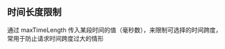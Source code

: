 ## 时间长度限制

通过 maxTimeLength 传入某段时间的值（毫秒数），来限制可选择的时间跨度，常用于防止请求时间跨度过大的情形

<preview path="../search-box/max-time-length.vue"></preview>
